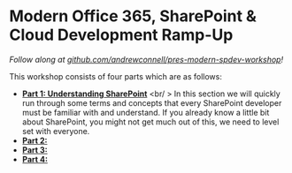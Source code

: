 Modern Office 365, SharePoint & Cloud Development Ramp-Up
=========================================================
*Follow along at [github.com/andrewconnell/pres-modern-spdev-workshop](http://github.com/andrewconnell/pres-modern-spdev-workshop)!*

This workshop consists of four parts which are as follows:
- **[Part 1: Understanding SharePoint](presentation-part1.md)**
  <br/ >
  In this section we will quickly run through some terms and concepts that every SharePoint developer must be familiar with and understand. If you already know a little bit about SharePoint, you might not get much out of this, we need to level set with everyone.
- **[Part 2: ](presentation-part2.md)**
- **[Part 3: ](presentation-part3.md)**
- **[Part 4: ](presentation-part4.md)**
